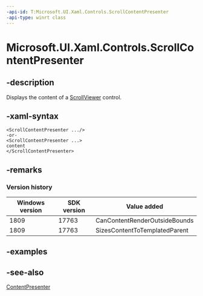 ```yaml
---
-api-id: T:Microsoft.UI.Xaml.Controls.ScrollContentPresenter
-api-type: winrt class
---
```


<!-- Class syntax.
public class ScrollContentPresenter : Windows.UI.Xaml.Controls.ContentPresenter, Windows.UI.Xaml.Controls.IScrollContentPresenter
-->

# Microsoft.UI.Xaml.Controls.ScrollContentPresenter

## -description
Displays the content of a [ScrollViewer](scrollviewer.md) control.

## -xaml-syntax
```xaml
<ScrollContentPresenter .../>
-or-
<ScrollContentPresenter ...>
content
</ScrollContentPresenter>
```


## -remarks

### Version history

| Windows version | SDK version | Value added |
| -- | -- | -- |
| 1809 | 17763 | CanContentRenderOutsideBounds |
| 1809 | 17763 | SizesContentToTemplatedParent |

## -examples

## -see-also
[ContentPresenter](contentpresenter.md)
